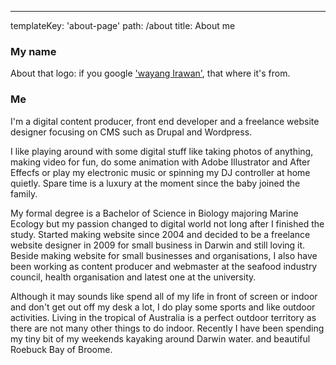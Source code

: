 ---
templateKey: 'about-page'
path: /about
title: About me
### My name
About that logo: if you google ['wayang Irawan'](https://www.google.com.au/search?q=wayang+irawan), that where it's from.



### Me
I'm a digital content producer, front end developer and a freelance website designer focusing on CMS such as Drupal and Wordpress.

I like playing around with some digital stuff like taking photos of anything, making video for fun, do some animation with Adobe Illustrator and After Effecfs or play my electronic music or spinning my DJ controller at home quietly. Spare time is a luxury at the moment since the baby joined the family.

My formal degree is a Bachelor of Science in Biology majoring Marine Ecology but my passion changed to digital world not long after I finished the study. Started making website since 2004 and decided to be a freelance website designer in 2009 for small business in Darwin and still loving it. Beside making website for small businesses and organisations, I also have been working as content producer and webmaster at the seafood industry council, health organisation and latest one at the university.

Although it may sounds like spend all of my life in front of screen or indoor and don't get out off my desk a lot, I do play some sports and like outdoor activities. Living in the tropical of Australia is a perfect outdoor territory as there are not many other things to do indoor. Recently I have been spending my tiny bit of my weekends kayaking around Darwin water. and beautiful Roebuck Bay of Broome.
